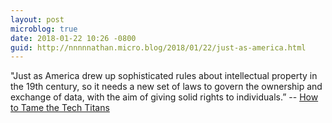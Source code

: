```yaml
---
layout: post
microblog: true
date: 2018-01-22 10:26 -0800
guid: http://nnnnnathan.micro.blog/2018/01/22/just-as-america.html
---
```

"Just as America drew up sophisticated rules about intellectual property in the 19th century, so it needs a new set of laws to govern the ownership and exchange of data, with the aim of giving solid rights to individuals.” -- [How to Tame the Tech Titans](https://www.economist.com/news/leaders/21735021-dominance-google-facebook-and-amazon-bad-consumers-and-competition-how-tame)
